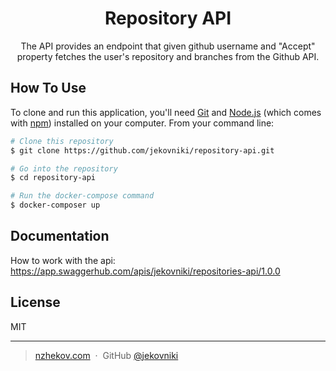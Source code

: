 
<h1 align="center">
  Repository API
</h1>

<p align="center">
  The API provides an endpoint that given github username and "Accept" property fetches the user's repository and branches from the Github API.
</p>

## How To Use

To clone and run this application, you'll need [Git](https://git-scm.com) and [Node.js](https://nodejs.org/en/download/) (which comes with [npm](http://npmjs.com)) installed on your computer. From your command line:

```bash
# Clone this repository
$ git clone https://github.com/jekovniki/repository-api.git

# Go into the repository
$ cd repository-api

# Run the docker-compose command
$ docker-composer up
```

## Documentation

How to work with the api:
https://app.swaggerhub.com/apis/jekovniki/repositories-api/1.0.0

## License

MIT

---

> [nzhekov.com](https://www.nzhekov.com) &nbsp;&middot;&nbsp;
> GitHub [@jekovniki](https://github.com/jekovniki) 